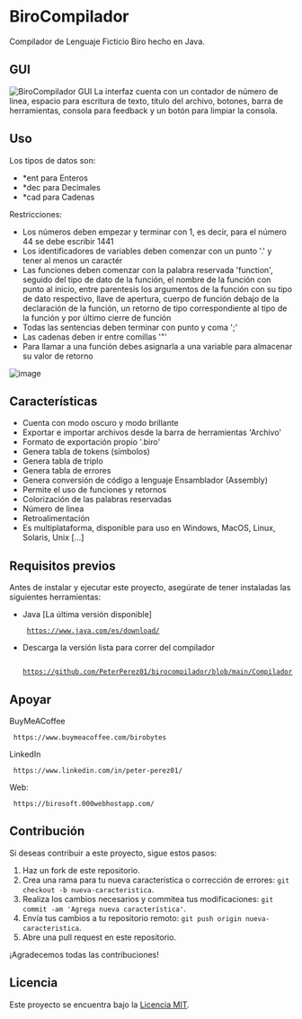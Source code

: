 # BiroCompilador
Compilador de Lenguaje Ficticio Biro hecho en Java.

## GUI
![BiroCompilador GUI](https://i.postimg.cc/Z5F4MWBr/birocompilador.png)
La interfaz cuenta con un contador de número de linea, espacio para escritura de texto, título del archivo, botones, barra de herramientas, consola para feedback y un botón para limpiar la consola.

## Uso
Los tipos de datos son:
- *ent para Enteros
- *dec para Decimales
- *cad para Cadenas

Restricciones:
- Los números deben empezar y terminar con 1, es decir, para el número 44 se debe escribir 1441
- Los identificadores de variables deben comenzar con un punto '.' y tener al menos un caractér
- Las funciones deben comenzar con la palabra reservada 'function', seguido del tipo de dato de la función, el nombre de la función con punto al inicio, entre parentesis los argumentos de la función con su tipo de dato respectivo, llave de apertura, cuerpo de función debajo de la declaración de la función, un retorno de tipo correspondiente al tipo de la función y por último cierre de función
- Todas las sentencias deben terminar con punto y coma ';'
- Las cadenas deben ir entre comillas '"'
- Para llamar a una función debes asignarla a una variable para almacenar su valor de retorno

![image](https://github.com/PeterPerez01/birocompilador/assets/56180954/3c5c7f02-d6b9-4c82-ba00-e7556a222d54)

## Características
- Cuenta con modo oscuro y modo brillante
- Exportar e importar archivos desde la barra de herramientas 'Archivo'
- Formato de exportación propio '.biro'
- Genera tabla de tokens (símbolos)
- Genera tabla de triplo
- Genera tabla de errores
- Genera conversión de código a lenguaje Ensamblador (Assembly)
- Permite el uso de funciones y retornos
- Colorización de las palabras reservadas
- Número de linea
- Retroalimentación
- Es multiplataforma, disponible para uso en Windows, MacOS, Linux, Solaris, Unix [...]

## Requisitos previos

Antes de instalar y ejecutar este proyecto, asegúrate de tener instaladas las siguientes herramientas:

- Java [La última versión disponible] <pre><code> https://www.java.com/es/download/ </code></pre>
- Descarga la versión lista para correr del compilador <pre><code> https://github.com/PeterPerez01/birocompilador/blob/main/Compilador.jar </code></pre>


## Apoyar
BuyMeACoffee
<pre><code> https://www.buymeacoffee.com/birobytes </code></pre>

LinkedIn
<pre><code> https://www.linkedin.com/in/peter-perez01/ </code></pre>

Web:
<pre><code> https://birosoft.000webhostapp.com/ </code></pre>


## Contribución

Si deseas contribuir a este proyecto, sigue estos pasos:

1. Haz un fork de este repositorio.
2. Crea una rama para tu nueva característica o corrección de errores: `git checkout -b nueva-caracteristica`.
3. Realiza los cambios necesarios y commitea tus modificaciones: `git commit -am 'Agrega nueva característica'`.
4. Envía tus cambios a tu repositorio remoto: `git push origin nueva-caracteristica`.
5. Abre una pull request en este repositorio.

¡Agradecemos todas las contribuciones!

## Licencia

Este proyecto se encuentra bajo la [Licencia MIT](LICENSE).



